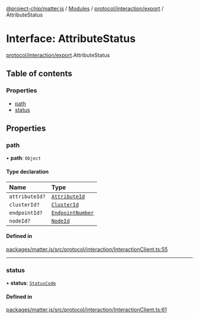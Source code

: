 [@project-chip/matter.js](../README.md) / [Modules](../modules.md) / [protocol/interaction/export](../modules/protocol_interaction_export.md) / AttributeStatus

# Interface: AttributeStatus

[protocol/interaction/export](../modules/protocol_interaction_export.md).AttributeStatus

## Table of contents

### Properties

- [path](protocol_interaction_export.AttributeStatus.md#path)
- [status](protocol_interaction_export.AttributeStatus.md#status)

## Properties

### path

• **path**: `Object`

#### Type declaration

| Name | Type |
| :------ | :------ |
| `attributeId?` | [`AttributeId`](../modules/datatype_export.md#attributeid) |
| `clusterId?` | [`ClusterId`](../modules/datatype_export.md#clusterid) |
| `endpointId?` | [`EndpointNumber`](../modules/datatype_export.md#endpointnumber) |
| `nodeId?` | [`NodeId`](../modules/datatype_export.md#nodeid) |

#### Defined in

[packages/matter.js/src/protocol/interaction/InteractionClient.ts:55](https://github.com/project-chip/matter.js/blob/0c058ae17fdba4c0b89b8b13c309011d51782299/packages/matter.js/src/protocol/interaction/InteractionClient.ts#L55)

___

### status

• **status**: [`StatusCode`](../enums/protocol_interaction_export.StatusCode.md)

#### Defined in

[packages/matter.js/src/protocol/interaction/InteractionClient.ts:61](https://github.com/project-chip/matter.js/blob/0c058ae17fdba4c0b89b8b13c309011d51782299/packages/matter.js/src/protocol/interaction/InteractionClient.ts#L61)
